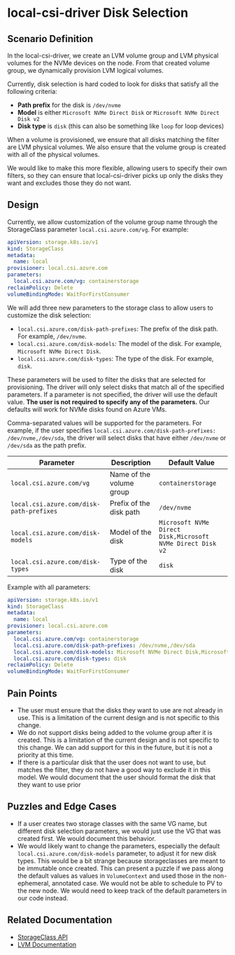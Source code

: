 # local-csi-driver Disk Selection

## Scenario Definition

In the local-csi-driver, we create an LVM volume group and LVM physical volumes
for the NVMe devices on the node. From that created volume group, we dynamically
provision LVM logical volumes.

Currently, disk selection is hard coded to look for disks that satisfy all the
following criteria:

- **Path prefix** for the disk is `/dev/nvme`
- **Model** is either `Microsoft NVMe Direct Disk` or
  `Microsoft NVMe Direct Disk v2`
- **Disk type** is `disk` (this can also be something like `loop` for loop devices)

When a volume is provisioned, we ensure that all disks matching the filter are
LVM physical volumes. We also ensure that the volume group is created with all
of the physical volumes.

We would like to make this more flexible, allowing users to specify their own
filters, so they can ensure that local-csi-driver picks up only the disks they
want and excludes those they do not want.

## Design

Currently, we allow customization of the volume group name through the
StorageClass parameter `local.csi.azure.com/vg`. For example:

```yaml
apiVersion: storage.k8s.io/v1
kind: StorageClass
metadata:
  name: local
provisioner: local.csi.azure.com
parameters:
  local.csi.azure.com/vg: containerstorage
reclaimPolicy: Delete
volumeBindingMode: WaitForFirstConsumer
```

We will add three new parameters to the storage class to allow users to
customize the disk selection:

- `local.csi.azure.com/disk-path-prefixes`: The prefix of the disk path. For
  example, `/dev/nvme`.
- `local.csi.azure.com/disk-models`: The model of the disk. For example,
  `Microsoft NVMe Direct Disk`.
- `local.csi.azure.com/disk-types`: The type of the disk. For example, `disk`.

These parameters will be used to filter the disks that are selected for
provisioning. The driver will only select disks that match all of the
specified parameters. If a parameter is not specified, the driver will use the
default value. **The user is not required to specify any of the parameters.** Our
defaults will work for NVMe disks found on Azure VMs.

Comma-separated values will be supported for the parameters. For example, if
the user specifies `local.csi.azure.com/disk-path-prefixes: /dev/nvme,/dev/sda`,
the driver will select disks that have either `/dev/nvme` or `/dev/sda` as the
path prefix.

| Parameter                                   | Description                 | Default Value                                              |
|----------------------------------------------|----------------------------|------------------------------------------------------------|
| `local.csi.azure.com/vg`                     | Name of the volume group   | `containerstorage`                                         |
| `local.csi.azure.com/disk-path-prefixes`     | Prefix of the disk path    | `/dev/nvme`                                                |
| `local.csi.azure.com/disk-models`            | Model of the disk          | `Microsoft NVMe Direct Disk,Microsoft NVMe Direct Disk v2` |
| `local.csi.azure.com/disk-types`             | Type of the disk           | `disk`                                                     |

Example with all parameters:

```yaml
apiVersion: storage.k8s.io/v1
kind: StorageClass
metadata:
  name: local
provisioner: local.csi.azure.com
parameters:
  local.csi.azure.com/vg: containerstorage
  local.csi.azure.com/disk-path-prefixes: /dev/nvme,/dev/sda
  local.csi.azure.com/disk-models: Microsoft NVMe Direct Disk,Microsoft NVMe Direct Disk v2
  local.csi.azure.com/disk-types: disk
reclaimPolicy: Delete
volumeBindingMode: WaitForFirstConsumer
```

## Pain Points

- The user must ensure that the disks they want to use are not already in use.
  This is a limitation of the current design and is not specific to this
  change.
- We do not support disks being added to the volume group after it is created.
  This is a limitation of the current design and is not specific to this
  change. We can add support for this in the future, but it is not a priority at
  this time.
- If there is a particular disk that the user does not want to use, but matches
  the filter, they do not have a good way to exclude it in this model. We would
  document that the user should format the disk that they want to use prior

## Puzzles and Edge Cases

- If a user creates two storage classes with the same VG name, but different
  disk selection parameters, we would just use the VG that was created first.
  We would document this behavior.
- We would likely want to change the parameters, especially the default `local.csi.azure.com/disk-models`
  parameter, to adjust it for new disk types. This would be a bit strange because
  storageclasses are meant to be immutable once created. This can present a puzzle
  if we pass along the default values as values in `VolumeContext` and used those
  in the non-ephemeral, annotated case. We would not be able to schedule to PV to
  the new node. We would need to keep track of the default parameters in our code
  instead.

## Related Documentation

- [StorageClass API](https://kubernetes.io/docs/concepts/storage/storage-classes/)
- [LVM Documentation](https://www.tldp.org/HOWTO/LVM-HOWTO/)
